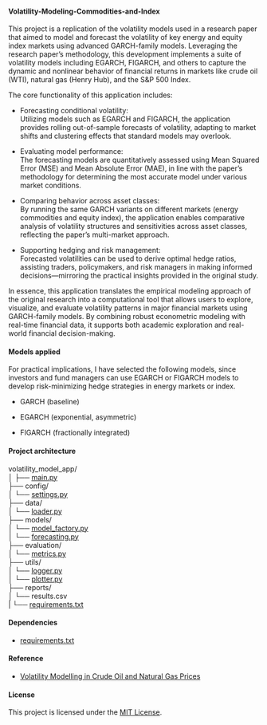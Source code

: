 #### Volatility-Modeling-Commodities-and-Index

This project is a replication of the volatility models used in a research paper that aimed to model and forecast the volatility of key energy and equity index markets using advanced GARCH-family models. Leveraging the research paper’s methodology, this development implements a suite of volatility models including EGARCH, FIGARCH, and others to capture the dynamic and nonlinear behavior of financial returns in markets like crude oil (WTI), natural gas (Henry Hub), and the S&P 500 Index. 

The core functionality of this application includes:

- Forecasting conditional volatility:\
  Utilizing models such as EGARCH and FIGARCH, the application provides rolling out-of-sample forecasts of volatility, adapting to market shifts and clustering effects that standard models may overlook. 

- Evaluating model performance:\
  The forecasting models are quantitatively assessed using Mean Squared Error (MSE) and Mean Absolute Error (MAE), in line with the paper’s methodology for determining the most accurate model under various market conditions. 

- Comparing behavior across asset classes:\
  By running the same GARCH variants on different markets (energy commodities and equity index), the application enables comparative analysis of volatility structures and sensitivities across asset classes, reflecting the paper’s multi-market approach. 

- Supporting hedging and risk management:\
  Forecasted volatilities can be used to derive optimal hedge ratios, assisting traders, policymakers, and risk managers in making informed decisions—mirroring the practical insights provided in the original study. 

In essence, this application translates the empirical modeling approach of the original research into a computational tool that allows users to explore, visualize, and evaluate volatility patterns in major financial markets using GARCH-family models. By combining robust econometric modeling with real-time financial data, it supports both academic exploration and real-world financial decision-making.

#### Models applied

For practical implications, I have selected the following models, since investors and fund managers can use EGARCH or FIGARCH models to develop risk-minimizing hedge strategies in energy markets or index.
 
- GARCH (baseline)

- EGARCH (exponential, asymmetric)

- FIGARCH (fractionally integrated)

#### Project architecture

volatility_model_app/\
│
├── [main.py](https://github.com/manuelmusngi/Volatility-Modeling-Index-and-Commodities/blob/main/main.py)                            
├── config/\
│   └── [settings.py](https://github.com/manuelmusngi/Volatility-Modeling-Index-and-Commodities/blob/main/config/settings.py)                    
├── data/\
│   └── [loader.py](https://github.com/manuelmusngi/Volatility-Modeling-Index-and-Commodities/blob/main/data/loader.py)                      
├── models/\
│   └── [model_factory.py](https://github.com/manuelmusngi/Volatility-Modeling-Index-and-Commodities/blob/main/models/model_factory.py)               
│   └── [forecasting.py](https://github.com/manuelmusngi/Volatility-Modeling-Index-and-Commodities/blob/main/models/forecasting.py)                 
├── evaluation/\
│   └── [metrics.py](https://github.com/manuelmusngi/Volatility-Modeling-Index-and-Commodities/blob/main/evaluation/metrics.py%20python%20Copy%20Edit)                     
├── utils/\
│   └── [logger.py](https://github.com/manuelmusngi/Volatility-Modeling-Index-and-Commodities/blob/main/utils/logger.py)                      
│   └── [plotter.py](https://github.com/manuelmusngi/Volatility-Modeling-Index-and-Commodities/blob/main/utils/plotter.py)                     
├── reports/\
│   └── results.csv
\
|   └── [requirements.txt](https://github.com/manuelmusngi/Volatility-Modeling-Index-and-Commodities/blob/main/requirements.txt)

#### Dependencies
- [requirements.txt](https://github.com/manuelmusngi/Volatility-Modeling-Index-and-Commodities/blob/main/requirements.txt)

#### Reference
- [Volatility Modelling in Crude Oil and Natural Gas Prices](https://www.sciencedirect.com/science/article/pii/S2212567116302192)

#### License
This project is licensed under the [MIT License](https://github.com/manuelmusngi/regime_switching_models/edit/main/LICENSE).  
